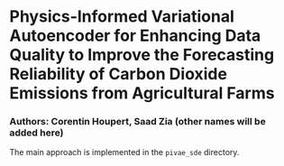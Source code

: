 # Physics-Informed Variational Autoencoder for Enhancing Data Quality to Improve the Forecasting Reliability of Carbon Dioxide Emissions from Agricultural Farms

### Authors: Corentin Houpert, Saad Zia (other names will be added here)

The main approach is implemented in the `pivae_sde` directory. 
